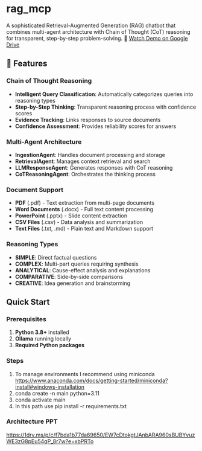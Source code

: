 # rag_mcp
A sophisticated Retrieval-Augmented Generation (RAG) chatbot that combines multi-agent architecture with Chain of Thought (CoT) reasoning for transparent, step-by-step problem-solving.
🎥 [Watch Demo on Google Drive](https://drive.google.com/file/d/1JBeXrC20FUMBaOKdAwsCFIIaIj9lHfZn/view?usp=drive_link)
## 🌟 Features

### Chain of Thought Reasoning
- **Intelligent Query Classification**: Automatically categorizes queries into reasoning types
- **Step-by-Step Thinking**: Transparent reasoning process with confidence scores
- **Evidence Tracking**: Links responses to source documents
- **Confidence Assessment**: Provides reliability scores for answers

### Multi-Agent Architecture
- **IngestionAgent**: Handles document processing and storage
- **RetrievalAgent**: Manages context retrieval and search
- **LLMResponseAgent**: Generates responses with CoT reasoning
- **CoTReasoningAgent**: Orchestrates the thinking process

### Document Support
- **PDF** (.pdf) - Text extraction from multi-page documents
- **Word Documents** (.docx) - Full text content processing
- **PowerPoint** (.pptx) - Slide content extraction
- **CSV Files** (.csv) - Data analysis and summarization
- **Text Files** (.txt, .md) - Plain text and Markdown support

### Reasoning Types
- **SIMPLE**: Direct factual questions
- **COMPLEX**: Multi-part queries requiring synthesis
- **ANALYTICAL**: Cause-effect analysis and explanations
- **COMPARATIVE**: Side-by-side comparisons
- **CREATIVE**: Idea generation and brainstorming

## Quick Start

### Prerequisites

1. **Python 3.8+** installed  
2. **Ollama** running locally  
3. **Required Python packages** 

### Steps

1. To manage environments I recommend using miniconda https://www.anaconda.com/docs/getting-started/miniconda?install#windows-installation 
2. conda create -n main python=3.11
3. conda activate main 
4. In this path use pip install -r requirements.txt 

### Architecture PPT

https://1drv.ms/p/c/f7bda1b77da69650/EW7cDtokgtJAnbARA960sBUBYvuzWE3zG8pEu54qP_8r7w?e=xbPRTo
